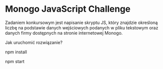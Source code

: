 # Monogo JavaScript Challenge

Zadaniem konkursowym jest napisanie skryptu JS, który znajdzie określoną liczbę na podstawie danych wejściowych podanych w pliku tekstowym oraz danych firmy dostępnych na stronie internetowej Monogo.

Jak uruchomić rozwiązanie?

npm install 

npm start
